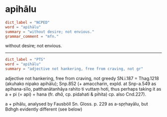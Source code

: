 # apihālu

``` toml
dict_label = "NCPED"
word = "apihālu"
summary = "without desire; not envious."
grammar_comment = "mfn."
```

without desire; not envious.

--------------------

``` toml
dict_label = "PTS"
word = "apihālu"
summary = "adjective not hankering, free from craving, not gr"
```

adjective not hankering, free from craving, not greedy SN.i.187 = Thag.1218 (akuhako nipako apihālu); Snp.852 (\+ amaccharin, expld. at Snp\-a.549 as apihana\-sīlo, patthanātanhāya rahito ti vuttaṃ hoti, thus perhaps taking it as a \+ pi (= api) \+ hana (fr. *dhā*, cp. pidahati & pihita) cp. also Cnd.227).

a \+ pihālu, analysed by Fausböll Sn. Gloss. p. 229 as a\-spṛhayālu, but Bdhgh evidently different (see below)

